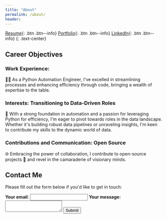```yaml
---
title: "About"
permalink: /about/
header:
---
```


<link rel="stylesheet" href="/custom.css">


[Resume](https://sqali.github.io/cv/){: .btn .btn--info} [Portfolio](https://sqali.github.io/portfolio/){: .btn .btn--info} [LinkedIn](https://www.linkedin.com/in/sayed-qaiser-ali-916b181ab/){: .btn .btn--info}
{: .text-center}

## Career Objectives
### Work Experience:
👨‍💻 As a Python Automation Engineer, I've excelled in streamlining processes and enhancing efficiency through code, bringing a wealth of expertise to the table.

### Interests: Transitioning to Data-Driven Roles
🚀 With a strong foundation in automation and a passion for leveraging Python for efficiency, I'm eager to pivot towards roles in the data landscape. Whether it's building robust data pipelines or unraveling insights, I'm keen to contribute my skills to the dynamic world of data.

### Contributions and Communication: Open Source
🌐 Embracing the power of collaboration, I contribute to open-source projects 🤝 and revel in the camaraderie of visionary minds.

<!-- modify this form HTML and place wherever you want your form -->
## Contact Me

Please fill out the form below if you'd like to get in touch:
<form class="custom-form" action="https://formsubmit.co/qaiserali45@gmail.com" method="POST">
  <label>
    <b>Your email</b>:
    <input type="email" name="email">
  </label>
  <label>
    <b>Your message:</b>
    <textarea name="message"></textarea>
  </label>
  <!-- your other form fields go here -->
  <button type="submit">Submit</button>
</form>

<!--[View My Portfolio](https://sqali.github.io/portfolio/){: .btn .btn--info}
{: .text-center}-->
<!--
I love to read AI blogs, watch YouTube tutorials and listen to AI podcasts. I am learning so much from the AI community, where knowledge is shared to challenge the boundary of computer intelligence.

[Read My Blog Posts](https://sqali.github.io/posts/){: .btn .btn--info}
{: .text-center}
-->
